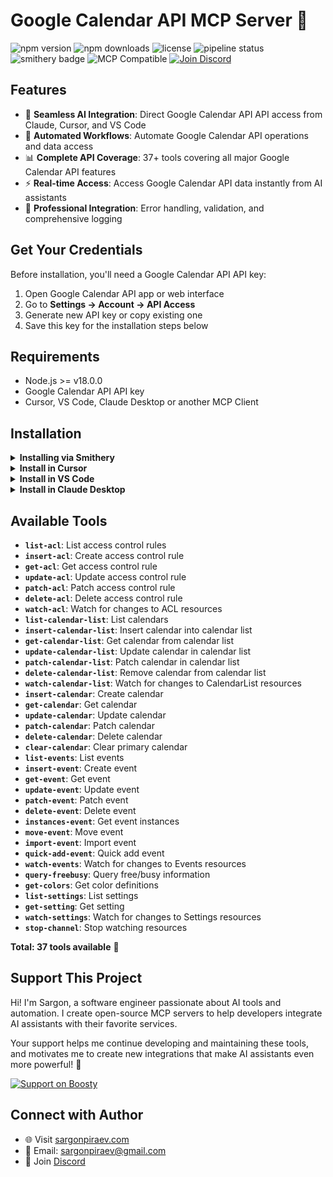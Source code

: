 # Google Calendar API MCP Server 🔧

![npm version](https://img.shields.io/npm/v/@sargonpiraev/google-tasks-mcp-server)
![npm downloads](https://img.shields.io/npm/dw/@sargonpiraev/google-tasks-mcp-server)
![license](https://img.shields.io/github/license/sargonpiraev/google-tasks-mcp-server)
![pipeline status](https://gitlab.com/sargonpiraev/google-tasks-mcp-server/badges/main/pipeline.svg)
![smithery badge](https://smithery.ai/badge/@sargonpiraev/google-tasks-mcp-server)
![MCP Compatible](https://img.shields.io/badge/MCP-Compatible-blue)
[![Join Discord](https://img.shields.io/discord/1331631275464671347?color=7289da&label=Discord&logo=discord)](https://discord.gg/ZsWGxRGj)



## Features

- 🔌 **Seamless AI Integration**: Direct Google Calendar API API access from Claude, Cursor, and VS Code
- 🤖 **Automated Workflows**: Automate Google Calendar API operations and data access
- 📊 **Complete API Coverage**: 37+ tools covering all major Google Calendar API features
- ⚡ **Real-time Access**: Access Google Calendar API data instantly from AI assistants
- 🔧 **Professional Integration**: Error handling, validation, and comprehensive logging

## Get Your Credentials

Before installation, you'll need a Google Calendar API API key:

1. Open Google Calendar API app or web interface
2. Go to **Settings → Account → API Access**
3. Generate new API key or copy existing one
4. Save this key for the installation steps below

## Requirements

- Node.js >= v18.0.0
- Google Calendar API API key
- Cursor, VS Code, Claude Desktop or another MCP Client

## Installation

<details>
<summary><b>Installing via Smithery</b></summary>

To install Google Calendar API MCP Server for any client automatically via [Smithery](https://smithery.ai):

```bash
npx -y @smithery/cli@latest install @sargonpiraev/google-tasks-mcp-server --client <CLIENT_NAME>
```

</details>

<details>
<summary><b>Install in Cursor</b></summary>

#### Cursor One-Click Installation

[![Install MCP Server](https://cursor.com/deeplink/mcp-install-dark.svg)](https://cursor.com/install-mcp?name=@sargonpiraev/google-tasks-mcp-server&config=)

#### Manual Configuration

Add to your Cursor `~/.cursor/mcp.json` file:

```json
{
  "mcpServers": {
    "google-tasks-mcp-server": {
      "command": "npx",
      "args": ["-y", "@sargonpiraev/google-tasks-mcp-server"],
      "env": {
        "GOOGLE-TASKS_CLIENT_ID": "your-google-tasks_client_id",
        "GOOGLE-TASKS_CLIENT_SECRET": "your-google-tasks_client_secret"
      }
    }
  }
}
```

</details>

<details>
<summary><b>Install in VS Code</b></summary>

[![Install in VS Code](https://img.shields.io/badge/VS_Code-Install_MCP-0098FF)](vscode:mcp/install?%7B%22name%22%3A%22google-tasks-mcp-server%22%2C%22command%22%3A%22npx%22%2C%22args%22%3A%5B%22-y%22%2C%22@sargonpiraev/google-tasks-mcp-server%22%5D%7D)

Or add manually to your VS Code settings:

```json
"mcp": {
  "servers": {
    "google-tasks-mcp-server": {
      "type": "stdio",
      "command": "npx",
      "args": ["-y", "@sargonpiraev/google-tasks-mcp-server"],
      "env": {
        "GOOGLE-TASKS_CLIENT_ID": "your-google-tasks_client_id",
        "GOOGLE-TASKS_CLIENT_SECRET": "your-google-tasks_client_secret"
      }
    }
  }
}
```

</details>

<details>
<summary><b>Install in Claude Desktop</b></summary>

Add to your `claude_desktop_config.json`:

```json
{
  "mcpServers": {
    "google-tasks-mcp-server": {
      "command": "npx",
      "args": ["-y", "@sargonpiraev/google-tasks-mcp-server"],
      "env": {
        "GOOGLE-TASKS_CLIENT_ID": "your-google-tasks_client_id",
        "GOOGLE-TASKS_CLIENT_SECRET": "your-google-tasks_client_secret"
      }
    }
  }
}
```

</details>

## Available Tools

- **`list-acl`**: List access control rules
- **`insert-acl`**: Create access control rule
- **`get-acl`**: Get access control rule
- **`update-acl`**: Update access control rule
- **`patch-acl`**: Patch access control rule
- **`delete-acl`**: Delete access control rule
- **`watch-acl`**: Watch for changes to ACL resources
- **`list-calendar-list`**: List calendars
- **`insert-calendar-list`**: Insert calendar into calendar list
- **`get-calendar-list`**: Get calendar from calendar list
- **`update-calendar-list`**: Update calendar in calendar list
- **`patch-calendar-list`**: Patch calendar in calendar list
- **`delete-calendar-list`**: Remove calendar from calendar list
- **`watch-calendar-list`**: Watch for changes to CalendarList resources
- **`insert-calendar`**: Create calendar
- **`get-calendar`**: Get calendar
- **`update-calendar`**: Update calendar
- **`patch-calendar`**: Patch calendar
- **`delete-calendar`**: Delete calendar
- **`clear-calendar`**: Clear primary calendar
- **`list-events`**: List events
- **`insert-event`**: Create event
- **`get-event`**: Get event
- **`update-event`**: Update event
- **`patch-event`**: Patch event
- **`delete-event`**: Delete event
- **`instances-event`**: Get event instances
- **`move-event`**: Move event
- **`import-event`**: Import event
- **`quick-add-event`**: Quick add event
- **`watch-events`**: Watch for changes to Events resources
- **`query-freebusy`**: Query free/busy information
- **`get-colors`**: Get color definitions
- **`list-settings`**: List settings
- **`get-setting`**: Get setting
- **`watch-settings`**: Watch for changes to Settings resources
- **`stop-channel`**: Stop watching resources

**Total: 37 tools available** 🎯

## Support This Project

Hi! I'm Sargon, a software engineer passionate about AI tools and automation. I create open-source MCP servers to help developers integrate AI assistants with their favorite services.

Your support helps me continue developing and maintaining these tools, and motivates me to create new integrations that make AI assistants even more powerful! 🚀

[![Support on Boosty](https://img.shields.io/badge/Support-Boosty-orange?logo=data:image/svg+xml;base64,PHN2ZyB3aWR0aD0iMjQiIGhlaWdodD0iMjQiIHZpZXdCb3g9IjAgMCAyNCAyNCIgZmlsbD0ibm9uZSIgeG1sbnM9Imh0dHA6Ly93d3cudzMub3JnLzIwMDAvc3ZnIj4KPHBhdGggZD0iTTEyIDJMMTMuMDkgOC4yNkwyMCA5TDEzLjA5IDE1Ljc0TDEyIDIyTDEwLjkxIDE1Ljc0TDQgOUwxMC45MSA4LjI2TDEyIDJaIiBmaWxsPSJ3aGl0ZSIvPgo8L3N2Zz4K)](https://boosty.to/sargonpiraev)

## Connect with Author

- 🌐 Visit [sargonpiraev.com](https://sargonpiraev.com)
- 📧 Email: [sargonpiraev@gmail.com](mailto:sargonpiraev@gmail.com)
- 💬 Join [Discord](https://discord.gg/ZsWGxRGj)
